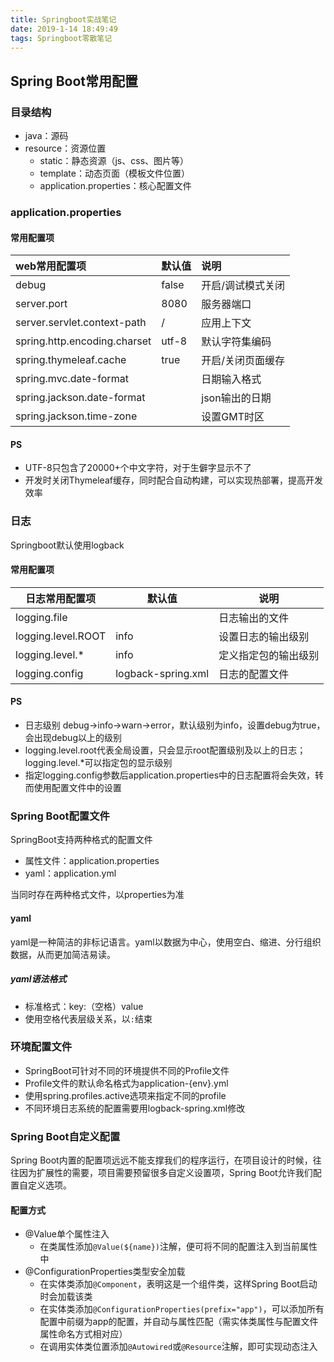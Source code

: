 ```yaml
---
title: Springboot实战笔记
date: 2019-1-14 18:49:49
tags: Springboot零散笔记
---
```


## Spring Boot常用配置

### 目录结构

- java：源码
- resource：资源位置
  - static：静态资源（js、css、图片等）
  - template：动态页面（模板文件位置）
  - application.properties：核心配置文件

### application.properties

#### 常用配置项

| web常用配置项                | 默认值 | 说明              |
| :--------------------------- | :----- | :---------------- |
| debug                        | false  | 开启/调试模式关闭 |
| server.port                  | 8080   | 服务器端口        |
| server.servlet.context-path  | /      | 应用上下文        |
| spring.http.encoding.charset | utf-8  | 默认字符集编码    |
| spring.thymeleaf.cache       | true   | 开启/关闭页面缓存 |
| spring.mvc.date-format       |        | 日期输入格式      |
| spring.jackson.date-format   |        | json输出的日期    |
| spring.jackson.time-zone     |        | 设置GMT时区       |

#### PS

- UTF-8只包含了20000+个中文字符，对于生僻字显示不了
- 开发时关闭Thymeleaf缓存，同时配合自动构建，可以实现热部署，提高开发效率

### 日志

Springboot默认使用logback

#### 常用配置项

| 日志常用配置项     | 默认值             | 说明                 |
| ------------------ | ------------------ | -------------------- |
| logging.file       |                    | 日志输出的文件       |
| logging.level.ROOT | info               | 设置日志的输出级别   |
| logging.level.*    | info               | 定义指定包的输出级别 |
| logging.config     | logback-spring.xml | 日志的配置文件       |

#### PS

- 日志级别 debug->info->warn->error，默认级别为info，设置debug为true，会出现debug以上的级别
- logging.level.root代表全局设置，只会显示root配置级别及以上的日志；logging.level.*可以指定包的显示级别
- 指定logging.config参数后application.properties中的日志配置将会失效，转而使用配置文件中的设置



### Spring Boot配置文件

SpringBoot支持两种格式的配置文件

- 属性文件：application.properties
- yaml：application.yml

当同时存在两种格式文件，以properties为准

#### yaml

yaml是一种简洁的非标记语言。yaml以数据为中心，使用空白、缩进、分行组织数据，从而更加简洁易读。

##### yaml语法格式

- 标准格式：key:（空格）value
- 使用空格代表层级关系，以`:`结束

### 环境配置文件

- SpringBoot可针对不同的环境提供不同的Profile文件
- Profile文件的默认命名格式为application-{env}.yml
- 使用spring.profiles.active选项来指定不同的profile
- 不同环境日志系统的配置需要用logback-spring.xml修改

### Spring Boot自定义配置

Spring Boot内置的配置项远远不能支撑我们的程序运行，在项目设计的时候，往往因为扩展性的需要，项目需要预留很多自定义设置项，Spring Boot允许我们配置自定义选项。

#### 配置方式

- @Value单个属性注入
  - 在类属性添加`@Value(${name})`注解，便可将不同的配置注入到当前属性中
- @ConfigurationProperties类型安全加载
  - 在实体类添加`@Component`，表明这是一个组件类，这样Spring Boot启动时会加载该类
  - 在实体类添加`@ConfigurationProperties(prefix="app")`，可以添加所有配置中前缀为app的配置，并自动与属性匹配（需实体类属性与配置文件属性命名方式相对应）
  - 在调用实体类位置添加`@Autowired`或`@Resource`注解，即可实现动态注入